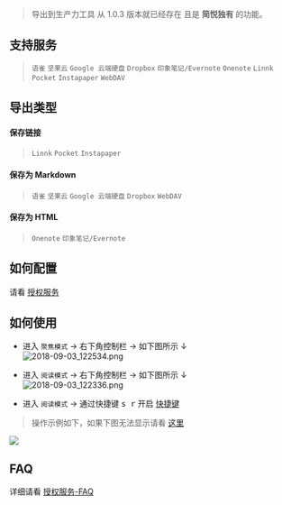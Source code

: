 > 导出到生产力工具 从 1.0.3 版本就已经存在 且是 **简悦独有** 的功能。

支持服务
---
>  `语雀` `坚果云` `Google 云端硬盘`  `Dropbox` `印象笔记/Evernote` `Onenote` `Linnk` `Pocket` `Instapaper` `WebDAV`

导出类型
---

#### 保存链接

> `Linnk` `Pocket` `Instapaper`

#### 保存为 Markdown

> `语雀` `坚果云` `Google 云端硬盘`  `Dropbox` `WebDAV`

#### 保存为 HTML

> `Onenote`  `印象笔记/Evernote` 

如何配置
---
请看 [授权服务](授权服务)

如何使用
---
- 进入 `聚焦模式` → 右下角控制栏 → 如下图所示 ↓  
![2018-09-03_122534.png](https://i.loli.net/2018/09/03/5b8cb8789990c.png)

- 进入 `阅读模式` → 右下角控制栏 → 如下图所示 ↓  
![2018-09-03_122336.png](https://i.loli.net/2018/09/03/5b8cb82dc1524.png)

- 进入 `阅读模式` → 通过快捷键 <kbd>s r</kbd> 开启 [快捷键](快捷键) 

> 操作示例如下，如果下图无法显示请看 [这里](http://sr.ksria.cn/export.gif)

![](http://sr.ksria.cn/export.gif)

FAQ
---

详细请看 [授权服务-FAQ](授权服务-FAQ)
